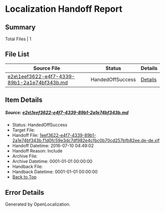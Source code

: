 # <a name='report-top'></a> Localization Handoff Report

## Summary
 Total Files | 1

## File List
 Source File | Status | Details 
 ----------- | ------ | ------- 
 [e2e\1eef3622-e4f7-4339-89b1-2a1e74bf343b.md](https://github.com/OpenLocalizationTestOrg/oltest/blob/c0bba8dc8b97345ffa9974bddeb16fe367996c07/e2e/1eef3622-e4f7-4339-89b1-2a1e74bf343b.md) | HandedOffSuccess | [Details](#020bafcb99eff7aba58ef08bbeebb959037342962)

## Item Details
##### <a name='020bafcb99eff7aba58ef08bbeebb959037342962'></a> Source: [e2e\1eef3622-e4f7-4339-89b1-2a1e74bf343b.md](https://github.com/OpenLocalizationTestOrg/oltest/blob/c0bba8dc8b97345ffa9974bddeb16fe367996c07/e2e/1eef3622-e4f7-4339-89b1-2a1e74bf343b.md)
* Status: HandedOffSuccess
* Target File: 
* Handoff File: [1eef3622-e4f7-4339-89b1-2a1e74bf343b.f1d0fc59e3dc7df982e4cfbc0b70cd257bfb82ee.de-de.xlf](https://github.com/OpenLocalizationTestOrg/olhandoff-e2e/blob/7cf2bd9f21920ebe7f1f26d3d833f775bddbb307/ol-handoff/OpenLocalizationTestOrg/oltest-dede-fly/ci/ht/1eef3622-e4f7-4339-89b1-2a1e74bf343b.f1d0fc59e3dc7df982e4cfbc0b70cd257bfb82ee.de-de.xlf)
* Handoff Datetime: 2016-07-10 04:49:02
* Handoff Reason: Include
* Archive File: 
* Archive Datetime: 0001-01-01 00:00:00
* Handback File: 
* Handback Datetime: 0001-01-01 00:00:00
* [Back to Top](#report-top)


## Error Details

Generated by OpenLocalization.
